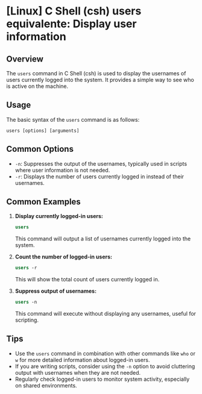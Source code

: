 # [Linux] C Shell (csh) users equivalente: Display user information

## Overview
The `users` command in C Shell (csh) is used to display the usernames of users currently logged into the system. It provides a simple way to see who is active on the machine.

## Usage
The basic syntax of the `users` command is as follows:

```
users [options] [arguments]
```

## Common Options
- `-n`: Suppresses the output of the usernames, typically used in scripts where user information is not needed.
- `-r`: Displays the number of users currently logged in instead of their usernames.

## Common Examples

1. **Display currently logged-in users:**

   ```csh
   users
   ```

   This command will output a list of usernames currently logged into the system.

2. **Count the number of logged-in users:**

   ```csh
   users -r
   ```

   This will show the total count of users currently logged in.

3. **Suppress output of usernames:**

   ```csh
   users -n
   ```

   This command will execute without displaying any usernames, useful for scripting.

## Tips
- Use the `users` command in combination with other commands like `who` or `w` for more detailed information about logged-in users.
- If you are writing scripts, consider using the `-n` option to avoid cluttering output with usernames when they are not needed.
- Regularly check logged-in users to monitor system activity, especially on shared environments.